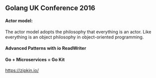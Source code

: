 Golang UK Conference 2016
-

#### Actor model:

The actor model adopts the philosophy that everything is an actor.
Like everything is an object philosophy in object-oriented programming.

#### Advanced Patterns with io ReadWriter

#### Go + Microservices = Go Kit

https://zipkin.io/
